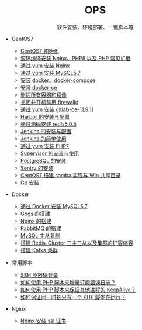 <h1 align="center"> OPS </h1>
<p align="center">
软件安装、环境部署、一键脚本等
</p>

- CentOS7

  - [CentOS7 初始化](common-software-install)
  - [源码编译安装 Nginx、PHP8 以及 PHP 常见扩展](nginx-php-source-install)
  - [通过 yum 安装 Nginx](nginx-yum-install)
  - [通过 yum 安装 MySQL5.7](mysql57-yum-install)
  - [安装 docker、docker-compose](docker-yum-install)
  - [安装 docker-ce](docker-ce-yum-install)
  - [删除所有容器和镜像](docker-rm-all)
  - [关闭并开机禁用 firewalld](firewalld-disable)
  - [通过 yum 安装 gitlab-ce-11.9.11](gitlab-ce-11.9.11-yum-install)
  - [Harbor 的安装与配置](harbor-install)
  - [通过源码安装 redis5.0.5](redis5-src-install)
  - [Jenkins 的安装与配置](Jenkins-yum-install)
  - [Jenkins 的简单使用](Jenkins-Gogs)
  - [通过 yum 安装 PHP7](PHP7-yum-install)
  - [Supervisor 的安装与使用](Supervisor)
  - [PostgreSQL 的安装](PostgreSQL)
  - [Sentry 的安装](Sentry)
  - [CentOS7 搭建 samba 实现与 Win 共享目录](samba)
  - [Go 安装](go-install)

- Docker

  - [通过 Docker 安装 MySQL5.7](docker/mysql57-docker-install)
  - [Gogs 的搭建](docker/Gogs-docker-install)
  - [Nginx 的搭建](docker/Nginx-docker-install)
  - [RabbitMQ 的搭建](docker/RabbitMQ-docker-install)
  - [MySQL 主从复制](https://github.com/duiying/dockerfiles/tree/master/mysql-master-slave)
  - [搭建 Redis-Cluster 三主三从以及集群的扩容缩容](https://github.com/duiying/dockerfiles/tree/master/redis-cluster)
  - [搭建 Kafka 集群](https://github.com/duiying/dockerfiles/tree/master/kafka-cluster)

- 常用脚本

  - [SSH 免密码登录](Script/auto-password-ssh-login)
  - [如何使用 PHP 脚本来增量订阅错误日志？](Docs/如何使用PHP脚本来增量订阅错误日志？.md)
  - [如何使用 PHP 脚本来保证其他进程的 KeepAlive？](Docs/如何使用PHP脚本来保证其他进程的KeepAlive？.md)
  - [如何保证同一时刻只有一个 PHP 脚本在运行？](Docs/如何保证同一时刻只有一个PHP脚本在运行？.md)

- Nginx

    - [Nginx 安装 ssl 证书](Nginx/ssl-install)
